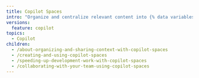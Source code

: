 ```yaml
---
title: Copilot Spaces
intro: "Organize and centralize relevant content into {% data variables.product.prodname_copilot_spaces_short %} that ground {% data variables.product.prodname_copilot_short %}’s responses in the right context for a specific task."
versions:
  feature: copilot
topics:
  - Copilot
children:
  - /about-organizing-and-sharing-context-with-copilot-spaces
  - /creating-and-using-copilot-spaces
  - /speeding-up-development-work-with-copilot-spaces
  - /collaborating-with-your-team-using-copilot-spaces
---
```


